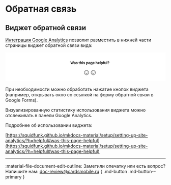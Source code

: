 # Обратная связь

## Виджет обратной связи

[Интеграция Google Analytics](analytics.md) позволит разместить в нижней части страницы виджет обратной связи вида:

![feedback](assets/page-feedback.png)

При необходимости можно обработать нажатие кнопок виджета (например, открывать окно со ссылкой на форму обратной связи в Google Forms).

Визуализированную статистику использования виджета можно отслеживать в панели Google Analytics. 

Подробнее об использовании виджета:

[https://squidfunk.github.io/mkdocs-material/setup/setting-up-site-analytics/?h=helpful#was-this-page-helpful](https://squidfunk.github.io/mkdocs-material/setup/setting-up-site-analytics/?h=helpful#was-this-page-helpful)

---
:material-file-document-edit-outline: Заметили опечатку или есть вопрос? Напишите нам: [doc-review@cardsmobile.ru](mailto:doc-review@cardsmobile.ru) { .md-button .md-button--primary }